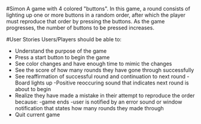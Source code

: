 #Simon
A game with 4 colored "buttons". In this game, a round consists of lighting up one or more buttons in a random order, after which the player must reproduce that order by pressing the buttons. As the game progresses, the number of buttons to be pressed increases.

#User Stories
Users/Players should be able to: 
  - Understand the purpose of the game
  - Press a start button to begin the game
  - See color changes and have enough time to mimic the changes
  - See the score of how many rounds they have gone through successfully
  - See reaffirmation of successful round and continuation to next round
    -Board lights up 
    -Positive reoccuring sound that indicates next round is about to begin
  - Realize they have made a mistake in their attempt to reproduce the order because:
    -game ends
    -user is notified by an error sound or window notification that states how many rounds they made through
  - Quit current game 
